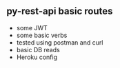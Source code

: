 ## py-rest-api basic routes
- some JWT
- some basic verbs
- tested using postman and curl
- basic DB reads
- Heroku config
